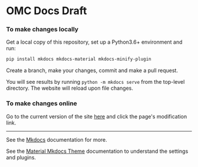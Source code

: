 # OMC Docs Draft

### To make changes locally

Get a local copy of this repository, set up a Python3.6+ environment and run:

```bash
pip install mkdocs mkdocs-material mkdocs-minify-plugin
```
Create a branch, make your changes, commit and make a pull request.

You will see results by running `python -m mkdocs serve` from the top-level directory. The website will reload upon file changes.

### To make changes online

Go to the current version of the site [here][draft_site] and click the page's modification link.

---

See the [Mkdocs][mkdocs] documentation for more.

See the [Material Mkdocs Theme][mkdocs-material] documentation to understand the settings and plugins.

[draft_site]: https://fsoubelet.github.io/OMC_Draft_Site/
[mkdocs]: https://www.mkdocs.org/
[mkdocs-material]: https://squidfunk.github.io/mkdocs-material/
